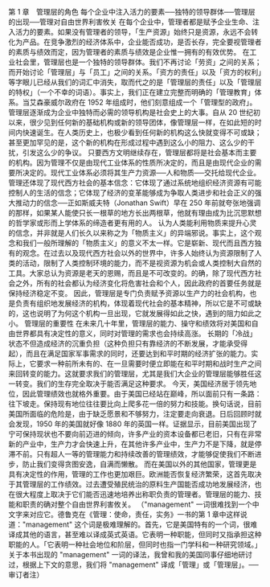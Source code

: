 第 1 章　管理层的角色 
 每个企业中注入活力的要素──独特的领导群体──管理层的出现──管理对自由世界利害攸关 
 在每个企业中，管理者都是赋予企业生命、注入活力的要素。如果没有管理者的领导，「生产资源」始终只是资源，永远不会转化为产品。在竞争激烈的经济体系中，企业能否成功，是否长存，完全要视管理者的素质与绩效而定，因为管理者的素质与绩效是企业惟一拥有的有效优势。
 在工业社会里，管理层也是一个独特的领导群体。我们不再讨论「劳资」之间的关系；而开始讨论「管理层」与「员工」之间的关系。「资方的责任」以及「资方的权利」等字眼儿已经从我们的词汇中消失，取而代之的是「管理层的责任」以及「管理层的特权」（一个不幸的词语）。事实上，我们正在建立完整而明确的「管理教育」体系。当艾森豪威尔政府在 1952 年组成时，他们刻意组成一个「管理型的政府」。
 管理层逐渐成为企业中独特而必需的领导机构是社会史上的大事。自从 20 世纪初以来，很少见到任何新的基础机构或新的领导团体，像管理层一样，在如此短的时间内快速诞生。在人类历史上，也极少看到任何新的机构这么快就变得不可或缺；甚至更加罕见的是，这个新的机构在形成过程中遇到这么小的阻力、这么少的干扰，引发这么少的争议。
 只要西方文明继续存在，管理层都将是社会基本而主要的机构。因为管理不仅是由现代工业体系的性质所决定的，而且是由现代企业的需要所决定的。现代工业体系必须将其生产力资源──人和物质──交托给现代企业。管理还体现了现代西方社会的基本信念：它体现了通过系统地组织经济资源有可能控制人的生活的信念；它体现了经济的变革能够成为争取人类进步和社会正义的强大推动力的信念──正如斯威夫特（Jonathan Swift）早在 250 年前就夸张地强调的那样，如果某人能使只长一根草的地方长出两根草，他就有理由成为比沉思默想的哲学家或形而上学体系的缔造者更有用的人。
 认为人类能利用物质来提升心灵的信念，并非就是人们长久以来称之为「物质主义」的异端邪说。事实上，这个观念和我们一般所理解的「物质主义」的意义不太一样。它是崭新、现代而且西方独有的观念。在过去以及现代西方社会以外的世界中，许多人始终认为资源限制了人类的活动，限制了人类控制环境的能力，而不是视资源为机会或人类控制大自然的工具。大家总认为资源是老天的恩赐，而且是不可改变的。的确，除了现代西方社会之外，所有的社会都认为经济变化将危害社会和个人，因此政府的首要任务就是保持经济稳定不变。
 因此，管理层是专门负责赋予资源以生产力的社会机构，也是负责有组织地发展经济的机构，体现着现代社会的基本精神，所以它是不可或缺的，这也说明了为何这个机构一旦出现，它就发展得如此之快，遇到的阻力如此之小。
 管理层的重要性 
 在未来几十年里，管理层的能力、操守和绩效将对美国和自由世界都具有决定性的意义，同时对管理的需求也会持续高涨。
 长期的「冷战」状态不但造成经济的沉重负担（这种负担只有靠经济的不断发展，才能承受得起），而且在满足国家军事需求的同时，还要达到和平时期的经济扩张的能力。实际上，它要求一种前所未有的、在一旦需要时便立即能在和平时期和战时生产之间来回转变的能力。这就要求我们的管理层，尤其是我们大企业的管理层能够胜任这一转变。我们的生存完全取决于能否满足这种要求。
 今天，美国经济居于领先地位，因此管理绩效也就格外重要。由于美国已经站在巅峰，所以面前只有一条路：往下坡走。保持现有地位往往要比向上爬多花一倍的努力和技能。换句话说，目前美国所面临的危险是，由于缺乏愿景和不够努力，注定要走向衰退。日后回顾时就会发现，1950 年的美国就好像 1880 年的英国一样。证据显示，目前美国出现了宁可保持现状也不要向前迈进的倾向，许多产业的资本设备都已老旧，只有在非常新的产业中，生产力才会快速上升，在其他许多产业中，生产力不是下降，就是停滞不前。只有超人一等的管理能力和持续改善的管理绩效，才能够促使我们不断进步，防止我们变得贪图安逸，自满而懒散。
 而在美国以外的其他国家，管理更是具有决定性的作用，管理的工作也更加艰巨。欧洲能否恢复经济繁荣，这首先取决于其管理层的工作绩效。过去遭受殖民统治的原料生产国能否成功地发展经济，也在很大程度上取决于它们能否迅速地培养出称职负责的管理者。管理层的能力、技能和职责的确对整个自由世界利害攸关。
 （"management" 一词很难找到一个中文字来对应它。德鲁克在《管理：使命，责任，实务》一书的第 1 章中这样说道："management" 这个词是极难理解的。首先，它是美国特有的一个词，很难译成其他的语言，甚至难以译成英式英语。它表明一种职能，但同时又指承担这种职能的人。「它表明一种社会地位和阶层，但同时也指一门学科和一种研究领域。」关于本书出现的 "management" 一词的译法，我曾和我的美国同事仔细地研讨过，根据上下文的意思，我们将 "management" 译成「管理」或「管理层」。──审订者注）
